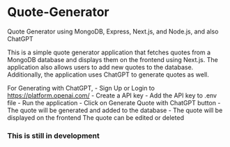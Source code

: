 # Quote-Generator
 Quote Generator using MongoDB, Express, Next.js, and Node.js, and also ChatGPT

This is a simple quote generator application that fetches quotes from a MongoDB database and displays them on the
frontend using Next.js. The application also allows users to add new quotes to the database.
Additionally, the application uses ChatGPT to generate quotes as well.

For Generating with ChatGPT, 
    - Sign Up or Login to https://platform.openai.com/
    - Create a API key
    - Add the API key to .env file
    - Run the application
    - Click on Generate Quote with ChatGPT button
    - The quote will be generated and added to the database
    - The quote will be displayed on the frontend
The quote can be edited or deleted

### This is still in development



